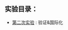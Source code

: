 
## 实验目录：

+ [第二次实验](https://github.com/anlance/anlance/tree/eda7424f0069c427ea4ded19d85525e662e6fb6b) : 验证&国际化